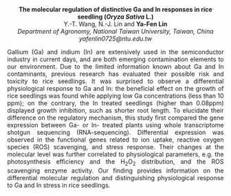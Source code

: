 <center><strong>The molecular regulation of distinctive Ga and In responses in rice
seedling (<i>Oryza Sativa</i> L.)</strong>

<center>Y.-T. Wang, N.-J. Lin and <strong>Ya-Fen Lin</strong>

<center><i>Department of Agronomy, National Taiwan University, Taiwan, China</i>

<center><i>yafenlin0725@ntu.edu.tw</i>

<p style="text-align:justify">Gallium (Ga) and indium (In) are extensively used in the semiconductor
industry in current days, and are both emerging contamination elements
to our environment. Due to the limited information known about Ga and In
contaminants, previous research has evaluated their possible risk and
toxicity to rice seedlings. It was surprised to observe a differential
physiological response to Ga and In: the beneficial effect on the growth
of rice seedlings was found while applying low Ga concentrations (less
than 10 ppm); on the contrary, the In treated seedlings (higher than
0.08ppm) displayed growth inhibition, such as shorter root length. To
elucidate their difference on the regulatory mechanism, this study first
compared the gene expression between Ga- or In- treated plants using
whole transcriptome shotgun sequencing (RNA-sequencing). Differential
expression was observed in the functional genes related to ion uptake,
reactive oxygen species (ROS) scavenging, and stress response. Their
changes at the molecular level was further correlated to physiological
parameters, e.g. the photosynthesis efficiency and the H<sub>2</sub>O<sub>2</sub>
distribution, and the ROS scavenging enzyme activity. Our finding
provides information on the differential molecular regulation and
distinguishing physiological response to Ga and In stress in rice
seedlings.


